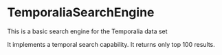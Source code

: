# TemporaliaSearchEngine
This is a basic search engine for the Temporalia data set

It implements a temporal search capability.
It returns only top 100 results.
